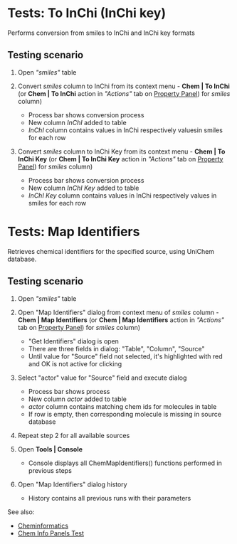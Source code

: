 <!-- TITLE: Tests: Chem Informatics -->
<!-- SUBTITLE: -->

# Tests: To InChi (InChi key)

Performs conversion from smiles to InChi and InChi key formats

## Testing scenario

1. Open *"smiles"* table

1. Convert *smiles* column to InChi from its context menu - **Chem | To InChi** 
   (or **Chem | To InChi** action in *"Actions"* tab on [Property Panel](../overview/property-panel.md)) for *smiles* column)
   * Process bar shows conversion process
   * New column *InChI* added to table
   * *InChI* column contains values ​​in InChi respectively values ​​in smiles for each row
   
1. Convert *smiles* column to InChi Key from its context menu - 
   **Chem | To InChi Key** (or **Chem | To InChi Key** action in *"Actions"* tab 
   on [Property Panel](../overview/property-panel.md)) for *smiles* column)
   * Process bar shows conversion process
   * New column *InChI Key* added to table
   * *InChI Key* column contains values ​​in InChi respectively values ​​in smiles for each row

# Tests: Map Identifiers

Retrieves chemical identifiers for the specified source, using UniChem database.

## Testing scenario

1. Open *"smiles"* table

1. Open "Map Identifiers" dialog from context menu of *smiles* column - **Chem | Map Identifiers** 
   (or **Chem | Map Identifiers** action in *"Actions"* tab on [Property Panel](../overview/property-panel.md)) 
   for *smiles* column)
   * "Get Identifiers" dialog is open
   * There are three fields in dialog: "Table", "Column", "Source"
   * Until value ​​for "Source" field not selected, it's highlighted with red and OK is not active for clicking
   
1. Select "actor" value for "Source" field and execute dialog
   * Process bar shows process
   * New column *actor* added to table
   * *actor* column contains matching chem ids for molecules in table
   * If row is empty, then corresponding molecule is missing in source database
   
1. Repeat step 2 for all available sources

1. Open **Tools | Console**
   * Console displays all ChemMapIdentifiers() functions performed in previous steps
   
1. Open "Map Identifiers" dialog history
   * History contains all previous runs with their parameters  
   
See also:
 * [Cheminformatics](../domains/chem/cheminformatics.md)  
 * [Chem Info Panels Test](../domains/chem/chem-info-panels-test.md)
  